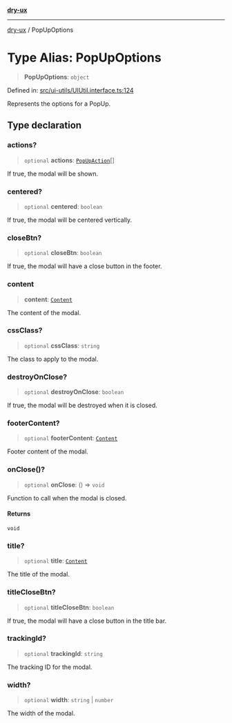 [**dry-ux**](../README.md)

***

[dry-ux](../globals.md) / PopUpOptions

# Type Alias: PopUpOptions

> **PopUpOptions**: `object`

Defined in: [src/ui-utils/UIUtil.interface.ts:124](https://github.com/navedr/dry-ux/blob/b8fe047776f9e9943b5ac8e30a3dd152faaba227/src/ui-utils/UIUtil.interface.ts#L124)

Represents the options for a PopUp.

## Type declaration

### actions?

> `optional` **actions**: [`PopUpAction`](PopUpAction.md)[]

If true, the modal will be shown.

### centered?

> `optional` **centered**: `boolean`

If true, the modal will be centered vertically.

### closeBtn?

> `optional` **closeBtn**: `boolean`

If true, the modal will have a close button in the footer.

### content

> **content**: [`Content`](Content.md)

The content of the modal.

### cssClass?

> `optional` **cssClass**: `string`

The class to apply to the modal.

### destroyOnClose?

> `optional` **destroyOnClose**: `boolean`

If true, the modal will be destroyed when it is closed.

### footerContent?

> `optional` **footerContent**: [`Content`](Content.md)

Footer content of the modal.

### onClose()?

> `optional` **onClose**: () => `void`

Function to call when the modal is closed.

#### Returns

`void`

### title?

> `optional` **title**: [`Content`](Content.md)

The title of the modal.

### titleCloseBtn?

> `optional` **titleCloseBtn**: `boolean`

If true, the modal will have a close button in the title bar.

### trackingId?

> `optional` **trackingId**: `string`

The tracking ID for the modal.

### width?

> `optional` **width**: `string` \| `number`

The width of the modal.
